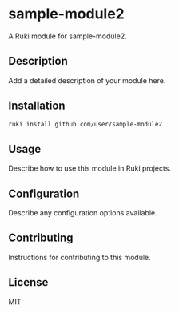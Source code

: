# sample-module2
  
  A Ruki module for sample-module2.
  
  ## Description
  
  Add a detailed description of your module here.
  
  ## Installation
  
  ```bash
  ruki install github.com/user/sample-module2
  ```
  
  ## Usage
  
  Describe how to use this module in Ruki projects.
  
  ## Configuration
  
  Describe any configuration options available.
  
  ## Contributing
  
  Instructions for contributing to this module.
  
  ## License
  
  MIT
  